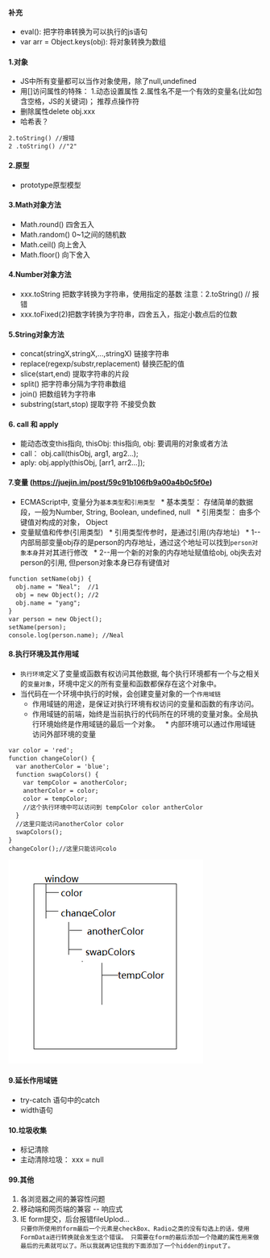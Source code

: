 #### 补充

 * eval(): 把字符串转换为可以执行的js语句
 * var arr = Object.keys(obj): 将对象转换为数组


#### 1.对象 

 * JS中所有变量都可以当作对象使用，除了null,undefined
 * 用[]访问属性的特殊： 1.动态设置属性 2.属性名不是一个有效的变量名(比如包含空格，JS的关键词)； 推荐点操作符
 * 删除属性delete obj.xxx
 * 哈希表？
 
 ```
 2.toString() //报错
 2 .toString() //"2"
 ```
        

#### 2.原型 

 * prototype原型模型
	

#### 3.Math对象方法

 * Math.round() 四舍五入
 * Math.random() 0~1之间的随机数
 * Math.ceil() 向上舍入
 * Math.floor() 向下舍入
	
	
#### 4.Number对象方法

 * xxx.toString 把数字转换为字符串，使用指定的基数 注意：2.toString() // 报错
 * xxx.toFixed(2)把数字转换为字符串，四舍五入，指定小数点后的位数


#### 5.String对象方法

 * concat(stringX,stringX,...,stringX) 链接字符串
 * replace(regexp/substr,replacement) 替换匹配的值
 * slice(start,end) 提取字符串的片段
 * split() 把字符串分隔为字符串数组
 * join() 把数组转为字符串
 * substring(start,stop) 提取字符 不接受负数


#### 6. call 和 apply 

 * 能动态改变this指向, thisObj: this指向, obj: 要调用的对象或者方法
 * call： obj.call(thisObj, arg1, arg2...);
 * aply:  obj.apply(thisObj, [arr1, arr2...]);
 
 
#### 7.变量 (https://juejin.im/post/59c91b106fb9a00a4b0c5f0e)
 
 * ECMAScript中, 变量分为`基本类型`和`引用类型`
   * 基本类型： 存储简单的数据段，一般为Number, String, Boolean, undefined, null
   * 引用类型： 由多个键值对构成的对象， Object
 * 变量赋值和传参(引用类型)
   * 引用类型传参时，是通过引用(内存地址)
   * 1--内部局部变量obj存的是person的内存地址，通过这个地址可以找到`person对象本身`并对其进行修改
   * 2--用一个新的对象的内存地址赋值给obj, obj失去对person的引用, 但person对象本身已存有键值对
```
function setName(obj) {
  obj.name = "Neal";  //1
  obj = new Object(); //2
  obj.name = "yang";
}
var person = new Object();
setName(person);
console.log(person.name); //Neal
```

#### 8.执行环境及其作用域

 * `执行环境`定义了变量或函数有权访问其他数据, 每个执行环境都有一个与之相关的`变量对象`，环境中定义的所有变量和函数都保存在这个对象中。
 * 当代码在一个环境中执行的时候，会创建变量对象的一个`作用域链`
   * 作用域链的用途，是保证对执行环境有权访问的变量和函数的有序访问。
   * 作用域链的前端，始终是当前执行的代码所在的环境的变量对象。全局执行环境始终是作用域链的最后一个对象。
   * 内部环境可以通过作用域链访问外部环境的变量
```
var color = 'red';
function changeColor() {
  var anotherColor = 'blue';
  function swapColors() {
    var tempColor = anotherColor;
    anotherColor = color;
    color = tempColor;
    //这个执行环境中可以访问到 tempColor color antherColor
  }
  //这里只能访问anotherColor color
  swapColors();
}
changeColor();//这里只能访问colo
```
![action-scope](https://github.com/AngellinaZ/WEB-learn/blob/master/images/actionScope.png)


#### 9.延长作用域链

 * try-catch 语句中的catch
 * width语句
 
#### 10.垃圾收集

 * 标记清除
 * 主动清除垃圾： xxx = null

#### 99.其他

 1. 各浏览器之间的兼容性问题<br>
 2. 移动端和网页端的兼容 -- 响应式<br>
 3. IE form提交，后台报错fileUplod... <br>
  `
  只要你所使用的form最后一个元素是checkBox、Radio之类的没有勾选上的话，使用FormData进行转换就会发生这个错误。
  只需要在form的最后添加一个隐藏的属性用来做最后的元素就可以了。所以我就再记住我的下面添加了一个hidden的input了。
	`
